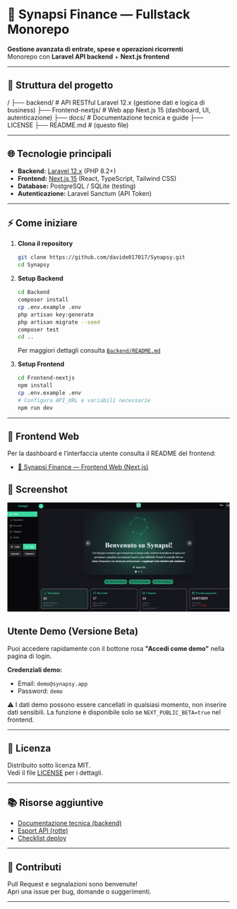 # 🚀 Synapsi Finance — Fullstack Monorepo

**Gestione avanzata di entrate, spese e operazioni ricorrenti**  
Monorepo con **Laravel API backend** + **Next.js frontend**

---

## 📂 Struttura del progetto

/
├── backend/ # API RESTful Laravel 12.x (gestione dati e logica di business)
├── Frontend-nextjs/ # Web app Next.js 15 (dashboard, UI, autenticazione)
├── docs/ # Documentazione tecnica e guide
├── LICENSE
├── README.md # (questo file)

---

## 🌐 Tecnologie principali

-   **Backend:** [Laravel 12.x](https://laravel.com/) (PHP 8.2+)
-   **Frontend:** [Next.js 15](https://nextjs.org/) (React, TypeScript, Tailwind CSS)
 -   **Database:** PostgreSQL / SQLite (testing)
-   **Autenticazione:** Laravel Sanctum (API Token)

---

## ⚡ Come iniziare

1. **Clona il repository**

    ```bash
    git clone https://github.com/davide017017/Synapsy.git
    cd Synapsy
    ```

2. **Setup Backend**

    ```bash
    cd Backend
    composer install
    cp .env.example .env
    php artisan key:generate
    php artisan migrate --seed
    composer test
    cd ..
    ```

    Per maggiori dettagli consulta [`Backend/README.md`](Backend/README.md)

3. **Setup Frontend**

    ```bash
    cd Frontend-nextjs
    npm install
    cp .env.example .env
    # Configura API_URL e variabili necessarie
    npm run dev
    ```

---

## 🔗 Frontend Web

Per la dashboard e l’interfaccia utente consulta il README del frontend:

-   [🌈 Synapsi Finance — Frontend Web (Next.js)](Frontend-nextjs/README.md)

## 📸 Screenshot

![Screenshot di Synapsi Finance](/Frontend-nextjs/public/images/ScreenS.png)

## Utente Demo (Versione Beta)

Puoi accedere rapidamente con il bottone rosa **"Accedi come demo"** nella pagina di login.

**Credenziali demo:**

- Email: `demo@synapsy.app`
- Password: `demo`

⚠️ I dati demo possono essere cancellati in qualsiasi momento, non inserire dati sensibili. La funzione è disponibile solo se `NEXT_PUBLIC_BETA=true` nel frontend.

---

## 📄 Licenza

Distribuito sotto licenza MIT.  
Vedi il file [LICENSE](LICENSE) per i dettagli.

---

## 📚 Risorse aggiuntive

-   [Documentazione tecnica (backend)](Backend/docs/README-dev.md)
-   [Esport API (rotte)](Backend/docs/routes_api_export.md)
-   [Checklist deploy](Backend/docs/deploy-checklist.md)

---

## 🤝 Contributi

Pull Request e segnalazioni sono benvenute!  
Apri una issue per bug, domande o suggerimenti.

---
